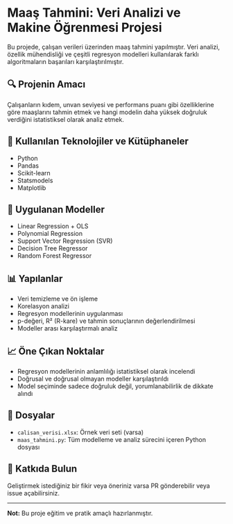 # Maaş Tahmini: Veri Analizi ve Makine Öğrenmesi Projesi

Bu projede, çalışan verileri üzerinden maaş tahmini yapılmıştır. Veri analizi, özellik mühendisliği ve çeşitli regresyon modelleri kullanılarak farklı algoritmaların başarıları karşılaştırılmıştır.

## 🔍 Projenin Amacı
Çalışanların kıdem, unvan seviyesi ve performans puanı gibi özelliklerine göre maaşlarını tahmin etmek ve hangi modelin daha yüksek doğruluk verdiğini istatistiksel olarak analiz etmek.

## 🧰 Kullanılan Teknolojiler ve Kütüphaneler
- Python
- Pandas
- Scikit-learn
- Statsmodels
- Matplotlib

## 🧪 Uygulanan Modeller
- Linear Regression + OLS
- Polynomial Regression
- Support Vector Regression (SVR)
- Decision Tree Regressor
- Random Forest Regressor

## 📊 Yapılanlar
- Veri temizleme ve ön işleme
- Korelasyon analizi
- Regresyon modellerinin uygulanması
- p-değeri, R² (R-kare) ve tahmin sonuçlarının değerlendirilmesi
- Modeller arası karşılaştırmalı analiz

## 📈 Öne Çıkan Noktalar
- Regresyon modellerinin anlamlılığı istatistiksel olarak incelendi
- Doğrusal ve doğrusal olmayan modeller karşılaştırıldı
- Model seçiminde sadece doğruluk değil, yorumlanabilirlik de dikkate alındı

## 📂 Dosyalar
- `calisan_verisi.xlsx`: Örnek veri seti (varsa)
- `maas_tahmini.py`: Tüm modelleme ve analiz sürecini içeren Python dosyası

## 🤝 Katkıda Bulun
Geliştirmek istediğiniz bir fikir veya öneriniz varsa PR gönderebilir veya issue açabilirsiniz.

---

**Not:** Bu proje eğitim ve pratik amaçlı hazırlanmıştır.
